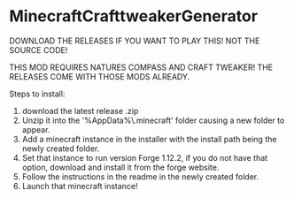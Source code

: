 # MinecraftCrafttweakerGenerator
DOWNLOAD THE RELEASES IF YOU WANT TO PLAY THIS! NOT THE SOURCE CODE!

THIS MOD REQUIRES NATURES COMPASS AND CRAFT TWEAKER! THE RELEASES COME WITH THOSE MODS ALREADY.

Steps to install:
1. download the latest release .zip
2. Unzip it into the '%AppData%\\.minecraft' folder causing a new folder to appear.
3. Add a minecraft instance in the installer with the install path being the newly created folder.
4. Set that instance to run version Forge 1.12.2, if you do not have that option, download and install it from the forge website.
5. Follow the instructions in the readme in the newly created folder.
6. Launch that minecraft instance!
